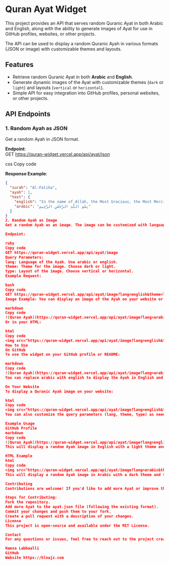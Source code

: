 # Quran Ayat Widget

This project provides an API that serves random Quranic Ayat in both Arabic and English, along with the ability to generate images of Ayat for use in GitHub profiles, websites, or other projects.

The API can be used to display a random Quranic Ayah in various formats (JSON or image) with customizable themes and layouts.

## Features

- Retrieve random Quranic Ayat in both **Arabic** and **English**.
- Generate dynamic images of the Ayat with customizable themes (`dark` or `light`) and layouts (`vertical` or `horizontal`).
- Simple API for easy integration into GitHub profiles, personal websites, or other projects.

## API Endpoints

### 1. Random Ayah as JSON

Get a random Ayah in JSON format.

**Endpoint**:  
GET https://quran-widget.vercel.app/api/ayat/json

css
Copy code

**Response Example**:

```json
{
  "surah": "Al-Fatiha",
  "ayah": 1,
  "text": {
    "english": "In the name of Allah, the Most Gracious, the Most Merciful.",
    "arabic": "بِسْمِ اللَّهِ الرَّحْمَٰنِ الرَّحِيمِ"
  }
}
2. Random Ayah as Image
Get a random Ayah as an image. The image can be customized with language, theme, and layout.

Endpoint:

ruby
Copy code
GET https://quran-widget.vercel.app/api/ayat/image
Query Parameters:
lang: Language of the Ayah. Use arabic or english.
theme: Theme for the image. Choose dark or light.
type: Layout of the image. Choose vertical or horizontal.
Example Request:

bash
Copy code
GET https://quran-widget.vercel.app/api/ayat/image?lang=english&theme=light&type=vertical
Image Example: You can display an image of the Ayah on your website or GitHub profile:

markdown
Copy code
![Quran Ayah](https://quran-widget.vercel.app/api/ayat/image?lang=arabic&theme=dark&type=vertical)
Or in your HTML:

html
Copy code
<img src="https://quran-widget.vercel.app/api/ayat/image?lang=english&theme=light&type=horizontal" alt="Quran Ayah">
How to Use
On GitHub
To use the widget on your GitHub profile or README:

markdown
Copy code
![Quran Ayah](https://quran-widget.vercel.app/api/ayat/image?lang=arabic&theme=dark&type=vertical)
You can replace arabic with english to display the Ayah in English and switch between dark and light themes.

On Your Website
To display a Quranic Ayah image on your website:

html
Copy code
<img src="https://quran-widget.vercel.app/api/ayat/image?lang=english&theme=light&type=horizontal" alt="Quran Ayah">
You can also customize the query parameters (lang, theme, type) as needed.

Example Usage
GitHub Profile
markdown
Copy code
![Quran Ayah](https://quran-widget.vercel.app/api/ayat/image?lang=english&theme=light&type=horizontal)
This will display a random Ayah image in English with a light theme and horizontal layout.

HTML Example
html
Copy code
<img src="https://quran-widget.vercel.app/api/ayat/image?lang=arabic&theme=dark&type=vertical" alt="Quran Ayah">
This will display a random Ayah image in Arabic with a dark theme and vertical layout.

Contributing
Contributions are welcome! If you'd like to add more Ayat or improve the API, feel free to fork the repository and submit a pull request.

Steps for Contributing:
Fork the repository.
Add more Ayat to the ayat.json file (following the existing format).
Commit your changes and push them to your fork.
Create a pull request with a description of your changes.
License
This project is open-source and available under the MIT License.

Contact
For any questions or issues, feel free to reach out to the project creator:

Hamza Labbaalli
GitHub
Website https://hlnajz.com
```
